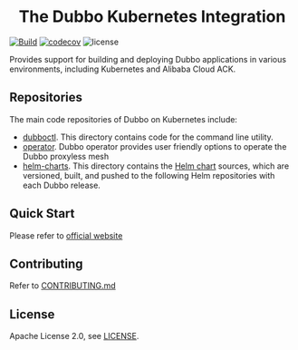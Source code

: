 <h1 align="center">
The Dubbo Kubernetes Integration
</h1>

[![Build](https://github.com/apache/dubbo-kubernetes/actions/workflows/ci.yml/badge.svg)](https://github.com/apache/dubbo-kubernetes/actions/workflows/ci.yml)
[![codecov](https://codecov.io/gh/apache/dubbo-kubernetes/branch/master/graph/badge.svg)](https://codecov.io/gh/apache/dubbo-kubernetes)
![license](https://img.shields.io/badge/license-Apache--2.0-green.svg)

Provides support for building and deploying Dubbo applications in various environments, including Kubernetes and Alibaba Cloud ACK.

## Repositories
The main code repositories of Dubbo on Kubernetes include:

- [dubboctl](dubboctl/). This directory contains code for the command line utility.
- [operator](operator/). Dubbo operator provides user friendly options to operate the Dubbo proxyless mesh
- [helm-charts](manifests/charts). This directory contains the [Helm chart](https://github.com/apache/dubbo-helm-charts) sources, which are versioned, built, and pushed to the following Helm repositories with each Dubbo release.

## Quick Start
Please refer to [official website](https://cn.dubbo.apache.org/zh-cn/overview/home/)

## Contributing

Refer to [CONTRIBUTING.md](https://github.com/apache/dubbo-kubernetes/blob/master/CONTRIBUTING.md)

## License

Apache License 2.0, see [LICENSE](https://github.com/apache/dubbo-kubernetes/blob/master/LICENSE).